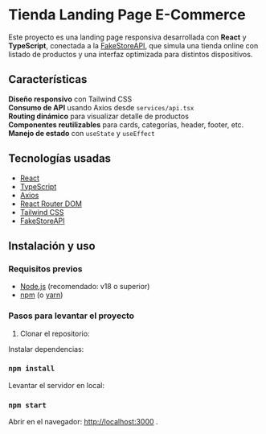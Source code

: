 # Tienda Landing Page E-Commerce

Este proyecto es una landing page responsiva desarrollada con **React** y **TypeScript**, conectada a la [FakeStoreAPI](https://fakestoreapi.com/), que simula una tienda online con listado de productos y una interfaz optimizada para distintos dispositivos.

## Características

**Diseño responsivo** con Tailwind CSS  
**Consumo de API** usando Axios desde `services/api.tsx`  
**Routing dinámico** para visualizar detalle de productos  
**Componentes reutilizables** para cards, categorías, header, footer, etc.  
**Manejo de estado** con `useState` y `useEffect`  

## Tecnologías usadas

- [React](https://reactjs.org/)
- [TypeScript](https://www.typescriptlang.org/)
- [Axios](https://axios-http.com/)
- [React Router DOM](https://reactrouter.com/)
- [Tailwind CSS](https://tailwindcss.com/)
- [FakeStoreAPI](https://fakestoreapi.com/)

## Instalación y uso

### Requisitos previos

- [Node.js](https://nodejs.org/) (recomendado: v18 o superior)
- [npm](https://www.npmjs.com/) (o [yarn](https://yarnpkg.com/))

### Pasos para levantar el proyecto

1. Clonar el repositorio:

Instalar dependencias:

### `npm install`

Levantar el servidor en local:

### `npm start`

Abrir en el navegador: 
[http://localhost:3000](http://localhost:3000) .

